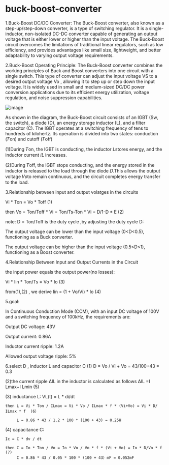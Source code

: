 # buck-boost-converter


1.Buck-Boost DC/DC Converter:
The Buck-Boost converter, also known as a step-up/step-down converter, is a type of switching regulator. It is a single-inductor, non-isolated DC-DC converter capable of generating an output voltage that is either lower or higher than the input voltage. The Buck-Boost circuit overcomes the limitations of traditional linear regulators, such as low efficiency, and provides advantages like small size, lightweight, and better adaptability to varying output voltage requirements.




2.Buck-Boost Operating Principle:
The Buck-Boost converter combines the working principles of Buck and Boost converters into one circuit with a single switch. This type of converter can adjust the input voltage VS to a desired output voltage Vo , allowing it to step up or step down the input voltage. It is widely used in small and medium-sized DC/DC power conversion applications due to its efficient energy utilization, voltage regulation, and noise suppression capabilities.




![image](https://github.com/user-attachments/assets/2fc16abf-201f-4104-99cf-c8f2227b3c10)




As shown in the diagram, the Buck-Boost circuit consists of an IGBT (Sw, the switch), a diode (D), an energy storage inductor (L), and a filter capacitor (C). The IGBT operates at a switching frequency of tens to hundreds of kilohertz. Its operation is divided into two states: conduction (𝑇on) and cutoff (𝑇off)

(1)During 𝑇on, the IGBT is conducting, the inductor 𝐿stores energy, and the inductor current 𝑖𝐿 increases.

(2)During 𝑇off, the IGBT stops conducting, and the energy stored in the inductor is released to the load through the diode 𝐷.This allows the output voltage 𝑉𝑜to remain continuous, and the circuit completes energy transfer to the load.



3.Relationship between input and output volatges in the circuits

  Vi * Ton = Vo * Toff (1)
  
  then Vo =  Ton/Toff * Vi = Ton/Ts-Ton * Vi = D/1-D * E (2)

  
note: D = Ton/Toff is the duty cycle ,by adjusting the duty cycle D:

The output voltage can be lower than the input voltage (0<D<0.5), functioning as a Buck converter.

The output voltage can be higher than the input voltage (0.5<D<1), functioning as a Boost converter.




4.Relationship Between Input and Output Currents in the Circuit


the input power equals the output power(no losses):
 
  
  Vi * Iin * Ton/Ts = Vo * Io  (3)
  
  from(1),(2) , we derive Iin = (1 + Vo/Vi) * Io   (4)







5.goal:


In Continuous Conduction Mode (CCM), with an input DC voltage of 100V and a switching frequency of 100kHz, the requirements are:

Output DC voltage: 43V

Output current: 0.86A

Inductor current ripple: 1.2A

Allowed output voltage ripple: 5%





6.select D , inductor L and capacitor C
(1) D = Vo / Vi + Vo = 43/100+43 = 0.3  



(2)the current ripple  ΔIL in the inductor is calculated as follows
      ΔIL =I Lmax−I Lmin       (5)


(3) inductance L:
    VL(t) = L * di/dt 
    
    then L = Vi * Ton / ILmax = Vi * Vo / ILmax * f * (Vi+Vo) = Vi * D/ ILmax * f  (6）

         L = 0.86 * 43 / 1.2 * 100 * (100 + 43) = 0.25H
    
    
(4) capacitance C:

    Ic = C * dv / dt 

    then C = Io * Ton / Vo = Io * Vo / Vo * f * (Vi + Vo) = Io * D/Vo * f   (7)       
         C = 0.86 * 43 / 0.05 * 100 * (100 + 43）mF = 0.052mF

